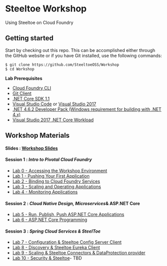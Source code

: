 # Steeltoe Workshop
Using Steeltoe on Cloud Foundry

## Getting started

Start by checking out this repo.  This can be accomplished either through the GitHub website or if you have Git installed, use the following commands:

```
$ git clone https://github.com/SteeltoeOSS/Workshop
$ cd Workshop
```

**Lab Prerequisites**
- [Cloud Foundry CLI](https://github.com/cloudfoundry/cli)
- [Git Client](https://git-scm.com/downloads)
- [.NET Core SDK 1.1](https://www.microsoft.com/net/download/core#/current)
- [Visual Studio Code](https://code.visualstudio.com/) or [Visual Studio 2017]( https://www.visualstudio.com/downloads/ )
- [.NET 4.6.2 Developer Pack (Windows requirement for building with .NET 4.x)](https://support.microsoft.com/en-us/help/3151934/microsoft-.net-framework-4.6.2-developer-pack-and-language-packs)
- [Visual Studio 2017 .NET Core Workload](https://www.microsoft.com/net/core#windowsvs2017)


## Workshop Materials
#### Slides : [Workshop Slides](Slides/Workshop.pdf)
#### Session 1 : _Intro to Pivotal Cloud Foundry_
  - [Lab 0 - Accessing the Workshop Environment](Session-01/Lab00/lab_00.adoc)
  - [Lab 1 - Pushing Your First Application](Session-01/Lab01/lab_01.adoc)
  - [Lab 2 - Binding to Cloud Foundry Services](Session-01/Lab02/lab_02.adoc)
  - [Lab 3 - Scaling and Operating Applications](Session-01/Lab03/lab_03.adoc)
  - [Lab 4 - Monitoring Applications](Session-01/Lab04/lab_04.adoc)

#### Session 2 : _Cloud Native Design, Microservices_& ASP.NET Core
  - [Lab 5 - Run, Publish, Push ASP.NET Core Applications](Session-02/Lab05/lab_05.adoc)
  - [Lab 6 - ASP.NET Core Programming](Session-02/Lab06/lab_06.adoc)

#### Session 3 : _Spring Cloud Services & SteelToe_
  - [Lab 7 - Configuration & Steeltoe Config Server Client](Session-03/Lab07/lab_07.adoc)
  - [Lab 8 - Discovery & Steeltoe Eureka Client](Session-03/Lab08/lab_08.adoc)
  - [Lab 9 - Scaling & Steeltoe Connectors & DataProtection provider](Session-03/Lab09/lab_09.adoc)
  - [Lab 10 - Security & Steeltoe](Session-03/Lab10/lab_10.adoc)- TBD